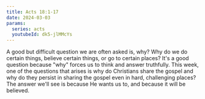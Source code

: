 ```yaml
---
title: Acts 18:1-17
date: 2024-03-03
params:
  series: acts
  youtubeId: dk5-jlMMcYs
---
```


A good but difficult question we are often asked is, why? Why do we do certain things, believe certain things, or go to certain places? It's a good question because "why" forces us to think and answer truthfully. This week, one of the questions that arises is why do Christians share the gospel and why do they persist in sharing the gospel even in hard, challenging places? The answer we'll see is because He wants us to, and because it will be believed.
